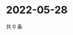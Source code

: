 # 2022-05-28

共 0 条

<!-- BEGIN WEIBO -->
<!-- 最后更新时间 Sat May 28 2022 21:26:50 GMT+0800 (China Standard Time) -->

<!-- END WEIBO -->
